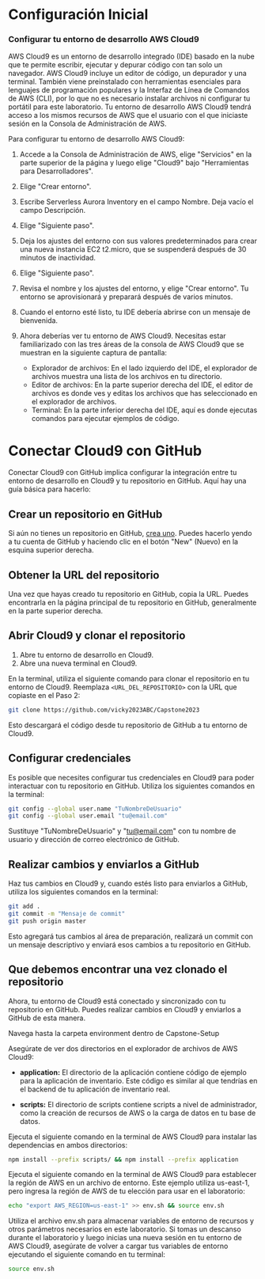 # Configuración Inicial
### Configurar tu entorno de desarrollo AWS Cloud9

AWS Cloud9 es un entorno de desarrollo integrado (IDE) basado en la nube que te permite escribir, ejecutar y depurar código con tan solo un navegador. AWS Cloud9 incluye un editor de código, un depurador y una terminal. También viene preinstalado con herramientas esenciales para lenguajes de programación populares y la Interfaz de Línea de Comandos de AWS (CLI), por lo que no es necesario instalar archivos ni configurar tu portátil para este laboratorio. Tu entorno de desarrollo AWS Cloud9 tendrá acceso a los mismos recursos de AWS que el usuario con el que iniciaste sesión en la Consola de Administración de AWS.

Para configurar tu entorno de desarrollo AWS Cloud9:

1. Accede a la Consola de Administración de AWS, elige "Servicios" en la parte superior de la página y luego elige "Cloud9" bajo "Herramientas para Desarrolladores".
2. Elige "Crear entorno".
3. Escribe Serverless Aurora Inventory en el campo Nombre. Deja vacío el campo Descripción.
4. Elige "Siguiente paso".
5. Deja los ajustes del entorno con sus valores predeterminados para crear una nueva instancia EC2 t2.micro, que se suspenderá después de 30 minutos de inactividad.
6. Elige "Siguiente paso".
7. Revisa el nombre y los ajustes del entorno, y elige "Crear entorno". Tu entorno se aprovisionará y preparará después de varios minutos.
8. Cuando el entorno esté listo, tu IDE debería abrirse con un mensaje de bienvenida.
9. Ahora deberías ver tu entorno de AWS Cloud9. Necesitas estar familiarizado con las tres áreas de la consola de AWS Cloud9 que se muestran en la siguiente captura de pantalla:

   - Explorador de archivos: En el lado izquierdo del IDE, el explorador de archivos muestra una lista de los archivos en tu directorio.
   - Editor de archivos: En la parte superior derecha del IDE, el editor de archivos es donde ves y editas los archivos que has seleccionado en el explorador de archivos.
   - Terminal: En la parte inferior derecha del IDE, aquí es donde ejecutas comandos para ejecutar ejemplos de código.


# Conectar Cloud9 con GitHub

Conectar Cloud9 con GitHub implica configurar la integración entre tu entorno de desarrollo en Cloud9 y tu repositorio en GitHub. Aquí hay una guía básica para hacerlo:

## Crear un repositorio en GitHub

Si aún no tienes un repositorio en GitHub, [crea uno](https://github.com/new). Puedes hacerlo yendo a tu cuenta de GitHub y haciendo clic en el botón "New" (Nuevo) en la esquina superior derecha.

## Obtener la URL del repositorio

Una vez que hayas creado tu repositorio en GitHub, copia la URL. Puedes encontrarla en la página principal de tu repositorio en GitHub, generalmente en la parte superior derecha.

## Abrir Cloud9 y clonar el repositorio

1. Abre tu entorno de desarrollo en Cloud9.
2. Abre una nueva terminal en Cloud9.

En la terminal, utiliza el siguiente comando para clonar el repositorio en tu entorno de Cloud9. Reemplaza `<URL_DEL_REPOSITORIO>` con la URL que copiaste en el Paso 2:

```bash
git clone https://github.com/vicky2023ABC/Capstone2023
```

Esto descargará el código desde tu repositorio de GitHub a tu entorno de Cloud9.

## Configurar credenciales

Es posible que necesites configurar tus credenciales en Cloud9 para poder interactuar con tu repositorio en GitHub. Utiliza los siguientes comandos en la terminal:

```bash
git config --global user.name "TuNombreDeUsuario"
git config --global user.email "tu@email.com"
```

Sustituye "TuNombreDeUsuario" y "tu@email.com" con tu nombre de usuario y dirección de correo electrónico de GitHub.

## Realizar cambios y enviarlos a GitHub

Haz tus cambios en Cloud9 y, cuando estés listo para enviarlos a GitHub, utiliza los siguientes comandos en la terminal:

```bash
git add .
git commit -m "Mensaje de commit"
git push origin master
```

Esto agregará tus cambios al área de preparación, realizará un commit con un mensaje descriptivo y enviará esos cambios a tu repositorio en GitHub.

## Que debemos encontrar una vez clonado el repositorio

Ahora, tu entorno de Cloud9 está conectado y sincronizado con tu repositorio en GitHub. Puedes realizar cambios en Cloud9 y enviarlos a GitHub de esta manera.

Navega hasta la carpeta environment dentro de Capstone-Setup

Asegúrate de ver dos directorios en el explorador de archivos de AWS Cloud9:

- **application:** El directorio de la aplicación contiene código de ejemplo para la aplicación de inventario. Este código es similar al que tendrías en el backend de tu aplicación de inventario real.
  
- **scripts:** El directorio de scripts contiene scripts a nivel de administrador, como la creación de recursos de AWS o la carga de datos en tu base de datos.

Ejecuta el siguiente comando en la terminal de AWS Cloud9 para instalar las dependencias en ambos directorios:

```bash
npm install --prefix scripts/ && npm install --prefix application
```

Ejecuta el siguiente comando en la terminal de AWS Cloud9 para establecer la región de AWS en un archivo de entorno. Este ejemplo utiliza us-east-1, pero ingresa la región de AWS de tu elección para usar en el laboratorio:


```bash
echo "export AWS_REGION=us-east-1" >> env.sh && source env.sh
```
Utiliza el archivo env.sh para almacenar variables de entorno de recursos y otros parámetros necesarios en este laboratorio. Si tomas un descanso durante el laboratorio y luego inicias una nueva sesión en tu entorno de AWS Cloud9, asegúrate de volver a cargar tus variables de entorno ejecutando el siguiente comando en tu terminal:
```bash
source env.sh
```

